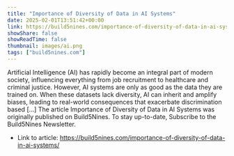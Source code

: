 ```yaml
---
title: "Importance of Diversity of Data in AI Systems"
date: 2025-02-01T13:51:42+00:00
link: https://build5nines.com/importance-of-diversity-of-data-in-ai-systems/
showShare: false
showReadTime: false
thumbnail: images/ai.png
tags: ["build5nines.com"]
---
```

Artificial Intelligence (AI) has rapidly become an integral part of modern society, influencing everything from job recruitment to healthcare and criminal justice. However, AI systems are only as good as the data they are trained on. When these datasets lack diversity, AI can inherit and amplify biases, leading to real-world consequences that exacerbate discrimination based […]
The article Importance of Diversity of Data in AI Systems was originally published on Build5Nines. To stay up-to-date, Subscribe to the Build5Nines Newsletter.

- Link to article: https://build5nines.com/importance-of-diversity-of-data-in-ai-systems/